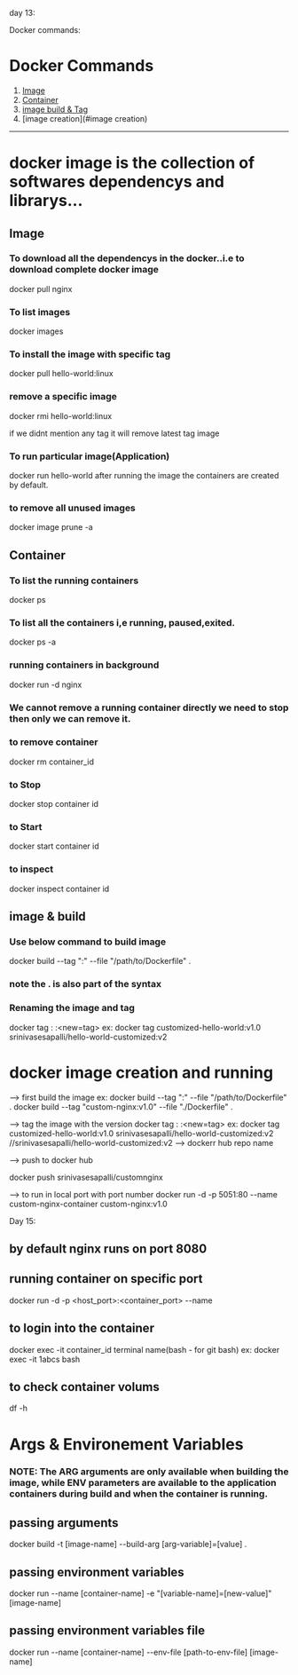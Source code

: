 


day 13:


Docker commands:



# Docker Commands  
1. [ Image ](#image)
2. [ Container ](#container)
3. [image build & Tag ](#build)
4. [image creation](#image creation)


---  

# docker image is the collection of softwares dependencys and librarys...

<a name="image"></a>
## Image  

###  To download all the dependencys in the docker..i.e to download complete docker image

docker pull nginx


###  To list images 
docker images 

 ### To install the image with specific tag
docker pull hello-world:linux


###  remove a specific image 
docker rmi hello-world:linux

if we didnt mention any tag it will remove latest tag image

###  To run particular image(Application)
docker run hello-world
after running the image the containers are created by default.

### to remove all unused images
docker image prune -a



<a name="container"></a>
## Container

### To list the running containers
 docker ps
 
### To list all the  containers i,e running, paused,exited.
docker ps -a

### running containers in background 
docker run -d nginx

### We cannot remove a running container directly we need to stop then only we can remove it.

### to remove container 
docker rm container_id

### to Stop
docker stop container id

### to Start
docker start container id

### to inspect 
docker inspect container id


<a name="build"></a>
## image & build

### Use below command to build image  

docker build --tag "<image-name>:<image-tag-version>" --file "/path/to/Dockerfile"  .
### note the . is also part of the syntax

### Renaming the image and tag

docker tag <image-name>:<current-tag> <image-name>:<new=tag>
ex:
docker tag customized-hello-world:v1.0 srinivasesapalli/hello-world-customized:v2




<a name="image creation"></a>
# docker image creation and running
--> first build the image ex: docker build --tag "<image-name>:<image-tag-version>" --file "/path/to/Dockerfile"  .
docker build --tag "custom-nginx:v1.0" --file "./Dockerfile" .

--> tag the image with the version
docker tag <image-name>:<current-tag> <image-name>:<new=tag>
ex:
docker tag customized-hello-world:v1.0 srinivasesapalli/hello-world-customized:v2
//srinivasesapalli/hello-world-customized:v2 --> dockerr hub repo name

--> push to docker hub

docker push srinivasesapalli/customnginx


--> to run in local port with port number
docker run -d -p 5051:80 --name custom-nginx-container custom-nginx:v1.0




Day 15:

## by default nginx runs on port 8080
##  running container on specific port

docker run -d -p <host_port>:<container_port> --name <container-name> <image-name>  

## to login into the container
docker exec -it container_id     terminal name(bash - for git bash)
ex: docker exec -it 1abcs bash


##  to check container volums
df -h



# Args & Environement Variables
### NOTE: The ARG arguments are only available when building the image, while ENV parameters are available to the application containers during build and when the container is running.

## passing arguments
docker build -t [image-name] --build-arg [arg-variable]=[value] .
## passing environment variables
docker run --name [container-name] -e "[variable-name]=[new-value]" [image-name]
## passing environment variables file
docker run --name [container-name] --env-file [path-to-env-file] [image-name]









